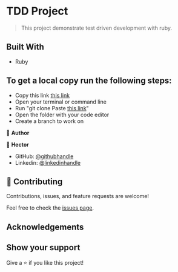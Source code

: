 # TDD Project

> This project demonstrate test driven development with ruby.

## Built With

- Ruby

## To get a local copy run the following steps:
- Copy this link [this link](https://github.com/Hector096/library)
- Open your terminal or command line
- Run "git clone Paste [this link](https://github.com/Hector096/library)"
- Open the folder with your code editor
- Create a branch to work on


👤 **Author**

:bearded_person: **Hector**
  - GitHub: [@githubhandle](https://github.com/Hector096)
  - Linkedin: [@linkedinhandle](https://www.linkedin.com/in/hector096/)


## 🤝 Contributing

Contributions, issues, and feature requests are welcome!

Feel free to check the [issues page](https://github.com/Hector096/library/issues).


## Acknowledgements

## Show your support

Give a ⭐️ if you like this project!
